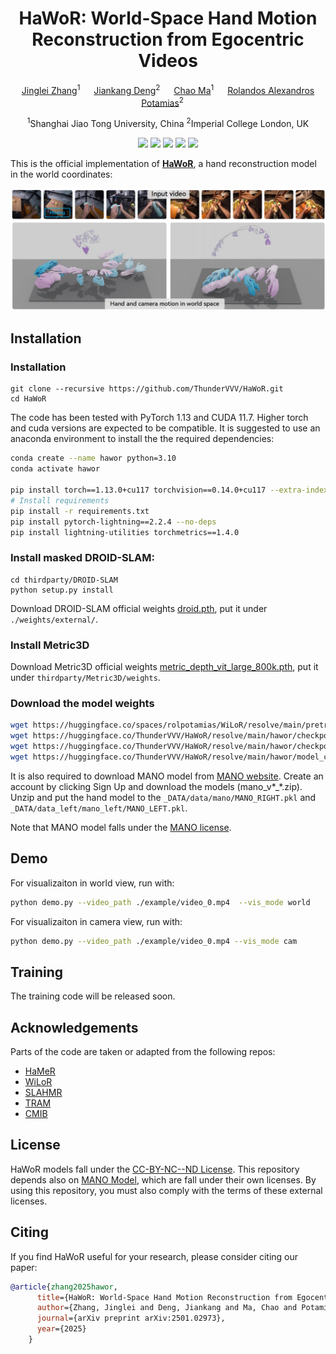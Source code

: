 <div align="center">

# HaWoR: World-Space Hand Motion Reconstruction from Egocentric Videos

[Jinglei Zhang]()<sup>1</sup> &emsp; [Jiankang Deng](https://jiankangdeng.github.io/)<sup>2</sup> &emsp; [Chao Ma](https://scholar.google.com/citations?user=syoPhv8AAAAJ&hl=en)<sup>1</sup> &emsp; [Rolandos Alexandros Potamias](https://rolpotamias.github.io)<sup>2</sup> &emsp;  

<sup>1</sup>Shanghai Jiao Tong University, China
<sup>2</sup>Imperial College London, UK <br>

<a href='https://arxiv.org/abs/2501.02973'><img src='https://img.shields.io/badge/Arxiv-2501.02973-A42C25?style=flat&logo=arXiv&logoColor=A42C25'></a> 
<a href='https://arxiv.org/pdf/2501.02973'><img src='https://img.shields.io/badge/Paper-PDF-yellow?style=flat&logo=arXiv&logoColor=yellow'></a> 
<a href='https://hawor-project.github.io/'><img src='https://img.shields.io/badge/Project-Page-%23df5b46?style=flat&logo=Google%20chrome&logoColor=%23df5b46'></a> 
<a href='https://github.com/ThunderVVV/HaWoR'><img src='https://img.shields.io/badge/GitHub-Code-black?style=flat&logo=github&logoColor=white'></a> 
<a href='https://huggingface.co/spaces/ThunderVVV/HaWoR'><img src='https://img.shields.io/badge/%F0%9F%A4%97%20Hugging%20Face-Demo-green'></a>
</div>

This is the official implementation of **[HaWoR](https://hawor-project.github.io/)**, a hand reconstruction model in the world coordinates:

![teaser](assets/teaser.png)

## Installation
 
### Installation
```
git clone --recursive https://github.com/ThunderVVV/HaWoR.git
cd HaWoR
```

The code has been tested with PyTorch 1.13 and CUDA 11.7. Higher torch and cuda versions are expected to be compatible. It is suggested to use an anaconda environment to install the the required dependencies:
```bash
conda create --name hawor python=3.10
conda activate hawor

pip install torch==1.13.0+cu117 torchvision==0.14.0+cu117 --extra-index-url https://download.pytorch.org/whl/cu117
# Install requirements
pip install -r requirements.txt
pip install pytorch-lightning==2.2.4 --no-deps
pip install lightning-utilities torchmetrics==1.4.0
```

### Install masked DROID-SLAM:

```
cd thirdparty/DROID-SLAM
python setup.py install
```

Download DROID-SLAM official weights [droid.pth](https://drive.google.com/file/d/1PpqVt1H4maBa_GbPJp4NwxRsd9jk-elh/view?usp=sharing), put it under `./weights/external/`.

### Install Metric3D

Download Metric3D official weights [metric_depth_vit_large_800k.pth](https://drive.google.com/file/d/1eT2gG-kwsVzNy5nJrbm4KC-9DbNKyLnr/view?usp=drive_link), put it under `thirdparty/Metric3D/weights`.

### Download the model weights

```bash
wget https://huggingface.co/spaces/rolpotamias/WiLoR/resolve/main/pretrained_models/detector.pt -P ./weights/external/
wget https://huggingface.co/ThunderVVV/HaWoR/resolve/main/hawor/checkpoints/hawor.ckpt -P ./weights/hawor/checkpoints/
wget https://huggingface.co/ThunderVVV/HaWoR/resolve/main/hawor/checkpoints/infiller.pt -P ./weights/hawor/checkpoints/
wget https://huggingface.co/ThunderVVV/HaWoR/resolve/main/hawor/model_config.yaml -P ./weights/hawor/
```
It is also required to download MANO model from [MANO website](https://mano.is.tue.mpg.de). 
Create an account by clicking Sign Up and download the models (mano_v*_*.zip). Unzip and put the hand model to the `_DATA/data/mano/MANO_RIGHT.pkl` and `_DATA/data_left/mano_left/MANO_LEFT.pkl`. 

Note that MANO model falls under the [MANO license](https://mano.is.tue.mpg.de/license.html).
## Demo

For visualizaiton in world view, run with:
```bash
python demo.py --video_path ./example/video_0.mp4  --vis_mode world
```

For visualizaiton in camera view, run with:
```bash
python demo.py --video_path ./example/video_0.mp4 --vis_mode cam
```

## Training
The training code will be released soon. 

## Acknowledgements
Parts of the code are taken or adapted from the following repos:
- [HaMeR](https://github.com/geopavlakos/hamer/)
- [WiLoR](https://github.com/rolpotamias/WiLoR)
- [SLAHMR](https://github.com/vye16/slahmr)
- [TRAM](https://github.com/yufu-wang/tram)
- [CMIB](https://github.com/jihoonerd/Conditional-Motion-In-Betweening)


## License 
HaWoR models fall under the [CC-BY-NC--ND License](./license.txt). This repository depends also on [MANO Model](https://mano.is.tue.mpg.de/license.html), which are fall under their own licenses. By using this repository, you must also comply with the terms of these external licenses.
## Citing
If you find HaWoR useful for your research, please consider citing our paper:

```bibtex
@article{zhang2025hawor,
      title={HaWoR: World-Space Hand Motion Reconstruction from Egocentric Videos},
      author={Zhang, Jinglei and Deng, Jiankang and Ma, Chao and Potamias, Rolandos Alexandros},
      journal={arXiv preprint arXiv:2501.02973},
      year={2025}
    }
```
